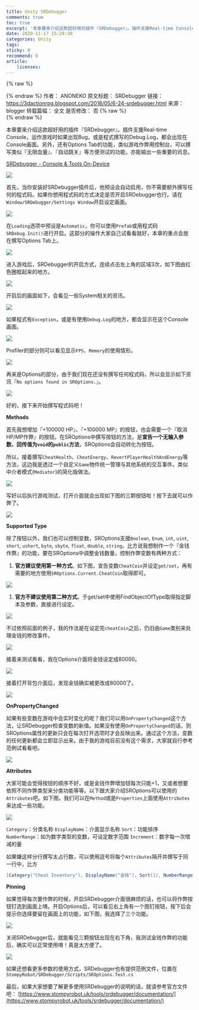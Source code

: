 ```yaml
---
title: Unity SRDebugger
comments: true
toc: true
excerpt: '本章要来介绍这款超好用的插件『SRDebugger』。插件支援Real-time Console，运作游戏时如果出现Bug，或是程式撰写的Debug.Log，都会出现在Console画面。另外，还有Options Tab的功能，类似游戏作弊用控制台，可以撰写类似『无限血量』、『自动跳关』等方便测试的功能，亦能输出一些重要的讯息。'
date: 2020-11-17 15:29:30
categories: Unity
tags:
sticky: 0
recommend: 0
article:
    licenses:
---
```

{% raw %}<article class="message is-link"><div class="message-body">{% endraw %}
作者： ANONEKO
原文标题： SRDebugger
链接： https://3dactionrpg.blogspot.com/2018/05/6-24-srdebugger.html
来源： blogger
转载篇幅： 全文
是否修改： 否
{% raw %}</div></article>{% endraw %}

本章要来介绍这款超好用的插件『SRDebugger』。插件支援Real-time Console，运作游戏时如果出现Bug，或是程式撰写的Debug.Log，都会出现在Console画面。另外，还有Options Tab的功能，类似游戏作弊用控制台，可以撰写类似『无限血量』、『自动跳关』等方便测试的功能，亦能输出一些重要的讯息。

[SRDebugger - Console & Tools On-Device](https://assetstore.unity.com/packages/tools/gui/srdebugger-console-tools-on-device-27688)

![](SRDebugger.jpg)

首先，当你安装好SRDebugger插件后，他预设会自动启用，你不需要额外撰写任何的程式码。如果你想用程式码的方式决定是否开启SRDebugger也行。请在`Window/SRDebugger/Settings Window`开启设定画面。

![](settings_window.png)

在`Loading`选项中预设是`Automatic`，你可以使用`Prefab`或用程式码`SRDebug.Init()`进行开启。这部分的操作大家自己试看看就好，本章的重点会放在撰写Options Tab上。

![](options_tab.png)

进入游戏后，SRDebugger的开启方式，连续点击左上角的区域3次，如下图由红色圈框起来的地方。

![](open_method.png)

开启后的画面如下，会看见一些System相关的资讯。

![](system.png)

如果程式有`Exception`，或是有使用`Debug.Log`的地方，都会显示在这个Console画面。

![](console.png)

Profiler的部分则可以看见显示`FPS`、`Memory`的使用情形。

![](profiler.png)

再来是Options的部分，由于我们现在还没有撰写任何程式码，所以会显示如下资讯『`No options found in SROptions.`』。

![](options.png)

好的，接下来开始撰写程式码吧！

**Methods**

首先我想增加『+100000 HP』、『+100000 MP』的按钮，也会需要一个『取消HP/MP作弊』的按钮。在SROptions中撰写按钮的方法，是**宣告一个无输入参数、回传值为`void`的`public`方法**，SROptions会自动转化为按钮。

所以，接着撰写`CheatHealth`、`CheatEnergy`、`RevertPlayerHealthAndEnergy`等方法，这边我是透过一个自定义`Game`物件统一管理与其他系统的交互事件。类似中介者模式(`Mediator`)的简化版做法。

![](CheatHealth_etc.png)

写好以后执行游戏测试，打开介面就会出现如下图的三颗按钮啦！按下去就可以作弊了。

![](buttons.png)

**Supported Type**

除了按钮以外，我们也可以控制变数，SROptions支援`Boolean`, `Enum`, `int`, `uint`, `short`, `ushort`, `byte`, `sbyte`, `float`, `double`, `string`。比方说我想制作一个『金钱作弊』的功能，要在SROptions中调整金钱数量，控制作弊变数有两种方式：

1. **官方建议使用第一种方式**。如下图，宣告变数`CheatCoin`并设定`get/set`，再有需要的地方使用`SROptions.Current.CheatCoin`取得即可。

![](argument.png)

1. **官方不建议使用第二种方式**。于get/set中使用FindObjectOfType取得指定脚本及参数，直接进行设定。

![](FindObjectOfType.png)

不过依照前面的例子，我的作法是在设定完`cheatCoin`之后，仍旧由`Game`类别来处理金钱的修改事件。

![](argument-0.png)

接着来测试看看，我在Options介面将金钱设定成80000。

![](before_change.png)

接着打开背包介面后，发现金钱确实被更改成80000了。

![](after_change.png)

**OnPropertyChanged**

如果有些变数在游戏中会实时变化的呢？我们可以用`OnPropertyChanged`这个方法，让SRDebugger检查变数的新值。如果没有使用`OnPropertyChanged`的话，则SROptions属性的更新只会在每次打开选项时才会反映出来。通过这个方法，变数的任何更新都会立即显示出来。由于我的游戏目前没有这个需求，大家就自行参考范例试看看吧。

![](OnPropertyChanged.png)

**Attributes**

大家可能会觉得按钮的顺序不好，或是金钱作弊增加钮每次只能+1，又或者想要依照不同作弊类型来分类功能等等。以下跟大家介绍SROptions可以使用的`Attributes`吧。如下图，我们可以在`Method`或是`Properties`上面使用`Attributes`来达成一些功能。

![](attributes.png)

`Category`：分类名称
`DisplayName`：介面显示名称
`Sort`：功能排序
`NumberRange`：如为数字类型的变数，可设定数字范围
`Increment`：数字每一次增减的量

如果嫌这样分行撰写太占行数，可以使用逗号将每个`Attributes`隔开并撰写于同一行中，比方

``` csharp
[Category("Cheat Inventory"), DisplayName("金钱"), Sort(1), NumberRange(0, 1000000), Increment(10000)]
```

**Pinning**

如果觉得每次要作弊的时候，开启SRDebugger介面很麻烦的话，也可以将作弊按钮钉选到画面上唷。开启Options后，可以看见右上角有一个图钉按钮，按下后会提示你选择要留在画面上的功能，如下图，我选择了三个功能。

![](pinning.png)

关闭SRDebugger后，就能看见三颗按钮出现在右下角，我测试金钱作弊的功能后，确实可以正常使用唷！真是太方便了。

![](pinning_result.png)

如果还想看更多参数的使用方式，SRDebugger也有提供范例文件，位置在`StompyRobot/SRDebugger/Scripts/SROptions.Test.cs`

最后，如果大家想要了解更多使用SRDebugger的说明的话，就请参考官方文件吧：
[https://www.stompyrobot.uk/tools/srdebugger/documentation/](https://www.stompyrobot.uk/tools/srdebugger/documentation/)